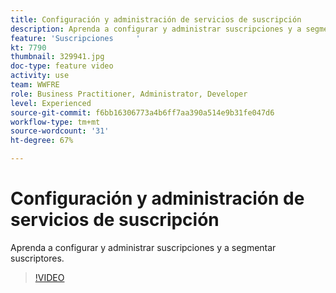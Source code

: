 ```yaml
---
title: Configuración y administración de servicios de suscripción
description: Aprenda a configurar y administrar suscripciones y a segmentar suscriptores.
feature: 'Suscripciones     '
kt: 7790
thumbnail: 329941.jpg
doc-type: feature video
activity: use
team: WWFRE
role: Business Practitioner, Administrator, Developer
level: Experienced
source-git-commit: f6bb16306773a4b6ff7aa390a514e9b31fe047d6
workflow-type: tm+mt
source-wordcount: '31'
ht-degree: 67%

---
```



# Configuración y administración de servicios de suscripción

Aprenda a configurar y administrar suscripciones y a segmentar suscriptores.

>[!VIDEO](https://video.tv.adobe.com/v/329941?quality=12)
